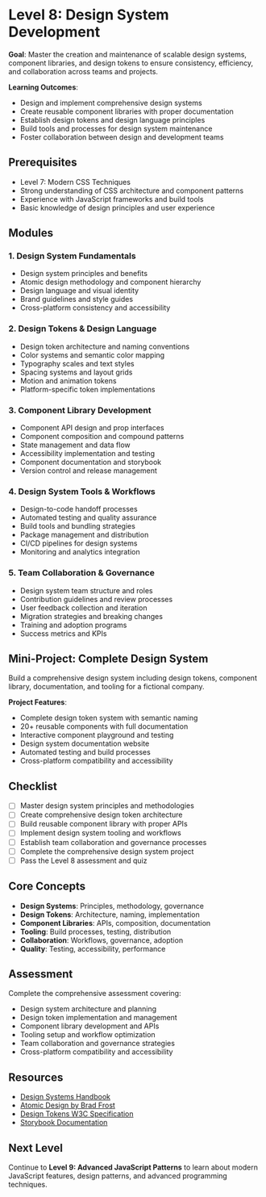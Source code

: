 # Level 8: Design System Development

**Goal**: Master the creation and maintenance of scalable design systems, component libraries, and design tokens to ensure consistency, efficiency, and collaboration across teams and projects.

**Learning Outcomes**:
- Design and implement comprehensive design systems
- Create reusable component libraries with proper documentation
- Establish design tokens and design language principles
- Build tools and processes for design system maintenance
- Foster collaboration between design and development teams

## Prerequisites
- Level 7: Modern CSS Techniques
- Strong understanding of CSS architecture and component patterns
- Experience with JavaScript frameworks and build tools
- Basic knowledge of design principles and user experience

## Modules

### 1. Design System Fundamentals
- Design system principles and benefits
- Atomic design methodology and component hierarchy
- Design language and visual identity
- Brand guidelines and style guides
- Cross-platform consistency and accessibility

### 2. Design Tokens & Design Language
- Design token architecture and naming conventions
- Color systems and semantic color mapping
- Typography scales and text styles
- Spacing systems and layout grids
- Motion and animation tokens
- Platform-specific token implementations

### 3. Component Library Development
- Component API design and prop interfaces
- Component composition and compound patterns
- State management and data flow
- Accessibility implementation and testing
- Component documentation and storybook
- Version control and release management

### 4. Design System Tools & Workflows
- Design-to-code handoff processes
- Automated testing and quality assurance
- Build tools and bundling strategies
- Package management and distribution
- CI/CD pipelines for design systems
- Monitoring and analytics integration

### 5. Team Collaboration & Governance
- Design system team structure and roles
- Contribution guidelines and review processes
- User feedback collection and iteration
- Migration strategies and breaking changes
- Training and adoption programs
- Success metrics and KPIs

## Mini-Project: Complete Design System
Build a comprehensive design system including design tokens, component library, documentation, and tooling for a fictional company.

**Project Features**:
- Complete design token system with semantic naming
- 20+ reusable components with full documentation
- Interactive component playground and testing
- Design system documentation website
- Automated testing and build processes
- Cross-platform compatibility and accessibility

## Checklist
- [ ] Master design system principles and methodologies
- [ ] Create comprehensive design token architecture
- [ ] Build reusable component library with proper APIs
- [ ] Implement design system tooling and workflows
- [ ] Establish team collaboration and governance processes
- [ ] Complete the comprehensive design system project
- [ ] Pass the Level 8 assessment and quiz

## Core Concepts
- **Design Systems**: Principles, methodology, governance
- **Design Tokens**: Architecture, naming, implementation
- **Component Libraries**: APIs, composition, documentation
- **Tooling**: Build processes, testing, distribution
- **Collaboration**: Workflows, governance, adoption
- **Quality**: Testing, accessibility, performance

## Assessment
Complete the comprehensive assessment covering:
- Design system architecture and planning
- Design token implementation and management
- Component library development and APIs
- Tooling setup and workflow optimization
- Team collaboration and governance strategies
- Cross-platform compatibility and accessibility

## Resources
- [Design Systems Handbook](https://designsystemsrepo.com/)
- [Atomic Design by Brad Frost](https://atomicdesign.bradfrost.com/)
- [Design Tokens W3C Specification](https://tr.designtokens.org/)
- [Storybook Documentation](https://storybook.js.org/)

## Next Level
Continue to **Level 9: Advanced JavaScript Patterns** to learn about modern JavaScript features, design patterns, and advanced programming techniques.
